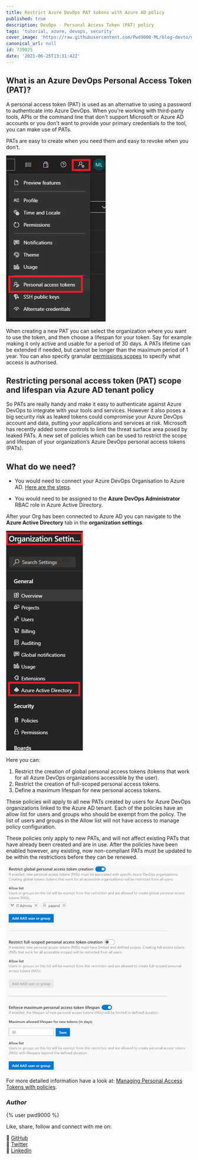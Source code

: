 ```yaml
---
title: Restrict Azure DevOps PAT tokens with Azure AD policy
published: true
description: DevOps - Personal Access Token (PAT) policy
tags: 'tutorial, azure, devops, security'
cover_image: 'https://raw.githubusercontent.com/Pwd9000-ML/blog-devto/master/posts/DevOps-PAT-Token-Policy/assets/azure-pat2.png'
canonical_url: null
id: 739025
date: '2021-06-25T13:31:42Z'
---
```


## What is an Azure DevOps Personal Access Token (PAT)?

A personal access token (PAT) is used as an alternative to using a password to authenticate into Azure DevOps. When you're working with third-party tools, APIs or the command line that don't support Microsoft or Azure AD accounts or you don't want to provide your primary credentials to the tool, you can make use of PATs.

PATs are easy to create when you need them and easy to revoke when you don’t.

![newPat](https://raw.githubusercontent.com/Pwd9000-ML/blog-devto/master/posts/DevOps-PAT-Token-Policy/assets/new-pat2.png)

When creating a new PAT you can select the organization where you want to use the token, and then choose a lifespan for your token. Say for example making it only active and usable for a period of 30 days. A PATs lifetime can be extended if needed, but cannot be longer than the maximum period of 1 year. You can also specify granular [permissions scopes](https://docs.microsoft.com/en-us/azure/devops/integrate/get-started/authentication/oauth?view=azure-devops#scopes) to specify what access is authorised.

## Restricting personal access token (PAT) scope and lifespan via Azure AD tenant policy

So PATs are really handy and make it easy to authenticate against Azure DevOps to integrate with your tools and services. However it also poses a big security risk as leaked tokens could compromise your Azure DevOps account and data, putting your applications and services at risk. Microsoft has recently added some controls to limit the threat surface area posed by leaked PATs. A new set of policies which can be used to restrict the scope and lifespan of your organization’s Azure DevOps personal access tokens (PATs).

## What do we need?

- You would need to connect your Azure DevOps Organisation to Azure AD. [Here are the steps](https://docs.microsoft.com/en-us/azure/devops/organizations/accounts/connect-organization-to-azure-ad?view=azure-devops#connect-your-organization-to-azure-ad).

- You would need to be assigned to the **Azure DevOps Administrator** RBAC role in Azure Active Directory.

After your Org has been connected to Azure AD you can navigate to the **Azure Active Directory** tab in the **organization settings**.

![Azuread](https://raw.githubusercontent.com/Pwd9000-ML/blog-devto/master/posts/DevOps-PAT-Token-Policy/assets/azure-ad2.png)

Here you can:

1. Restrict the creation of global personal access tokens (tokens that work for all Azure DevOps organizations accessible by the user).
2. Restrict the creation of full-scoped personal access tokens.
3. Define a maximum lifespan for new personal access tokens.

These policies will apply to all new PATs created by users for Azure DevOps organizations linked to the Azure AD tenant. Each of the policies have an allow list for users and groups who should be exempt from the policy. The list of users and groups in the Allow list will not have access to manage policy configuration.

These policies only apply to new PATs, and will not affect existing PATs that have already been created and are in use. After the policies have been enabled however, any existing, now non-compliant PATs must be updated to be within the restrictions before they can be renewed.

![patpolicy](https://raw.githubusercontent.com/Pwd9000-ML/blog-devto/master/posts/DevOps-PAT-Token-Policy/assets/pat-policy2.png)

For more detailed information have a look at: [Managing Personal Access Tokens with policies](https://docs.microsoft.com/en-us/azure/devops/organizations/accounts/manage-pats-with-policies-for-administrators?view=azure-devops).

### _Author_

{% user pwd9000 %}

Like, share, follow and connect with me on:

:octopus: [GitHub](https://github.com/Pwd9000-ML)  
:penguin: [Twitter](https://twitter.com/pwd9000)  
:space_invader: [LinkedIn](https://www.linkedin.com/in/marcel-l-61b0a96b/)
